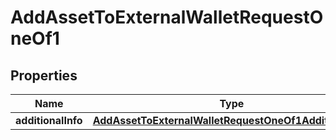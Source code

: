 

# AddAssetToExternalWalletRequestOneOf1


## Properties

| Name | Type | Description | Notes |
|------------ | ------------- | ------------- | -------------|
|**additionalInfo** | [**AddAssetToExternalWalletRequestOneOf1AdditionalInfo**](AddAssetToExternalWalletRequestOneOf1AdditionalInfo.md) |  |  |



